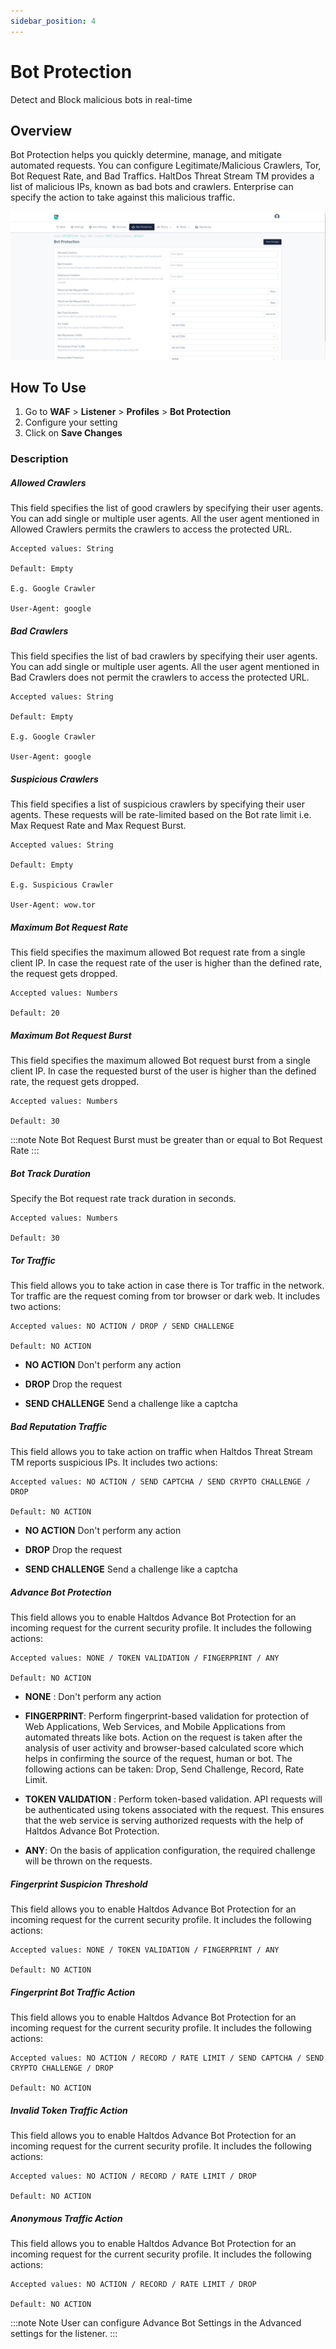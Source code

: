 ```yaml
---
sidebar_position: 4
---
```

# Bot Protection 
Detect and Block malicious bots in real-time

##  Overview
Bot Protection helps you quickly determine, manage, and mitigate automated requests. You can configure Legitimate/Malicious Crawlers, Tor, Bot Request Rate, and Bad Traffics. HaltDos Threat Stream TM provides a list of malicious IPs, known as bad bots and crawlers. Enterprise can specify the action to take against this malicious traffic.

![Bot](/img/waf/v8/docs/botProtection.png)

## How To Use
1. Go to **WAF** > **Listener** > **Profiles** > **Bot Protection**
2. Configure your setting
3. Click on **Save Changes** 

### Description  

##### **Allowed Crawlers**
This field specifies the list of good crawlers by specifying their user agents. You can add single or multiple user agents. All the user agent mentioned in Allowed Crawlers permits the crawlers to access the protected URL. 

    Accepted values: String

    Default: Empty  

    E.g. Google Crawler  

    User-Agent: google  

##### **Bad Crawlers**
This field specifies the list of bad crawlers by specifying their user agents. You can add single or multiple user agents. All the user agent mentioned in Bad Crawlers does not permit the crawlers to access the protected URL.

    Accepted values: String  
    
    Default: Empty  

    E.g. Google Crawler  

    User-Agent: google  

##### **Suspicious Crawlers**
This field specifies a list of suspicious crawlers by specifying their user agents. These requests will be rate-limited based on the Bot rate limit i.e. Max Request Rate and Max Request Burst.

    Accepted values: String  
    
    Default: Empty  

    E.g. Suspicious Crawler  

    User-Agent: wow.tor 

##### **Maximum Bot Request Rate**
This field specifies the maximum allowed Bot request rate from a single client IP. In case the request rate of the user is higher than the defined rate, the request gets dropped.

    Accepted values: Numbers

    Default: 20

##### **Maximum Bot Request Burst**
This field specifies the maximum allowed Bot request burst from a single client IP. In case the requested burst of the user is higher than the defined rate, the request gets dropped.

    Accepted values: Numbers

    Default: 30  


:::note Note
Bot Request Burst must be greater than or equal to Bot Request Rate
:::

  
##### **Bot Track Duration**
Specify the Bot request rate track duration in seconds.

    Accepted values: Numbers

    Default: 30  

##### **Tor Traffic**

This field allows you to take action in case there is Tor traffic in the network. Tor traffic are the request coming from tor browser or dark web. It includes two actions:

    Accepted values: NO ACTION / DROP / SEND CHALLENGE

    Default: NO ACTION  

- **NO ACTION** 
Don't perform any action  

- **DROP**
Drop the request  

- **SEND CHALLENGE** 
Send a challenge like a captcha  

##### **Bad Reputation Traffic**

This field allows you to take action on traffic when Haltdos Threat Stream TM reports suspicious IPs. It includes two actions:

    Accepted values: NO ACTION / SEND CAPTCHA / SEND CRYPTO CHALLENGE / DROP

    Default: NO ACTION  

- **NO ACTION**
Don't perform any action  

- **DROP**
Drop the request  

- **SEND CHALLENGE**
Send a challenge like a captcha  

##### **Advance Bot Protection**
This field allows you to enable Haltdos Advance Bot Protection for an incoming request for the current security profile. It includes the following actions:

    Accepted values: NONE / TOKEN VALIDATION / FINGERPRINT / ANY

    Default: NO ACTION  

- **NONE** :
Don't perform any action  

- **FINGERPRINT**:
Perform fingerprint-based validation for protection of Web Applications, Web Services, and Mobile Applications from automated threats like bots. Action on the request is taken after the analysis of user activity and browser-based calculated score which helps in confirming the source of the request, human or bot. The following actions can be taken: Drop, Send Challenge, Record, Rate Limit.  

- **TOKEN VALIDATION** :
Perform token-based validation. API requests will be authenticated using tokens associated with the request. This ensures that the web service is serving authorized requests with the help of Haltdos Advance Bot Protection.  

- **ANY**: 
On the basis of application configuration, the required challenge will be thrown on the requests.

##### **Fingerprint Suspicion Threshold**
This field allows you to enable Haltdos Advance Bot Protection for an incoming request for the current security profile. It includes the following actions:

    Accepted values: NONE / TOKEN VALIDATION / FINGERPRINT / ANY

    Default: NO ACTION  

##### **Fingerprint Bot Traffic Action**
This field allows you to enable Haltdos Advance Bot Protection for an incoming request for the current security profile. It includes the following actions:

    Accepted values: NO ACTION / RECORD / RATE LIMIT / SEND CAPTCHA / SEND CRYPTO CHALLENGE / DROP

    Default: NO ACTION  

##### **Invalid Token Traffic Action**
This field allows you to enable Haltdos Advance Bot Protection for an incoming request for the current security profile. It includes the following actions:

    Accepted values: NO ACTION / RECORD / RATE LIMIT / DROP

    Default: NO ACTION  

##### **Anonymous Traffic Action**
This field allows you to enable Haltdos Advance Bot Protection for an incoming request for the current security profile. It includes the following actions:

    Accepted values: NO ACTION / RECORD / RATE LIMIT / DROP

    Default: NO ACTION  


:::note Note
User can configure Advance Bot Settings in the Advanced settings for the listener.
:::